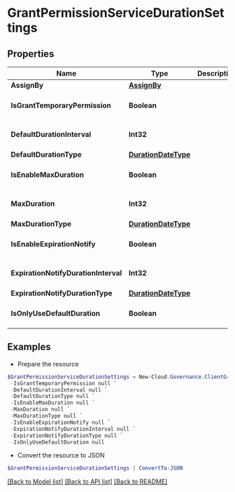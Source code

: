 # GrantPermissionServiceDurationSettings
## Properties

Name | Type | Description | Notes
------------ | ------------- | ------------- | -------------
**AssignBy** | [**AssignBy**](AssignBy.md) |  | [optional] 
**IsGrantTemporaryPermission** | **Boolean** |  | [optional] [default to $false]
**DefaultDurationInterval** | **Int32** |  | [optional] [default to 0]
**DefaultDurationType** | [**DurationDateType**](DurationDateType.md) |  | [optional] 
**IsEnableMaxDuration** | **Boolean** |  | [optional] [default to $false]
**MaxDuration** | **Int32** |  | [optional] [default to 0]
**MaxDurationType** | [**DurationDateType**](DurationDateType.md) |  | [optional] 
**IsEnableExpirationNotify** | **Boolean** |  | [optional] [default to $false]
**ExpirationNotifyDurationInterval** | **Int32** |  | [optional] [default to 0]
**ExpirationNotifyDurationType** | [**DurationDateType**](DurationDateType.md) |  | [optional] 
**IsOnlyUseDefaultDuration** | **Boolean** |  | [optional] [default to $false]

## Examples

- Prepare the resource
```powershell
$GrantPermissionServiceDurationSettings = New-Cloud.Governance.ClientGrantPermissionServiceDurationSettings  -AssignBy null `
 -IsGrantTemporaryPermission null `
 -DefaultDurationInterval null `
 -DefaultDurationType null `
 -IsEnableMaxDuration null `
 -MaxDuration null `
 -MaxDurationType null `
 -IsEnableExpirationNotify null `
 -ExpirationNotifyDurationInterval null `
 -ExpirationNotifyDurationType null `
 -IsOnlyUseDefaultDuration null
```

- Convert the resource to JSON
```powershell
$GrantPermissionServiceDurationSettings | ConvertTo-JSON
```

[[Back to Model list]](../README.md#documentation-for-models) [[Back to API list]](../README.md#documentation-for-api-endpoints) [[Back to README]](../README.md)

